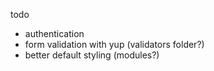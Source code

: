 todo

- authentication
- form validation with yup (validators folder?)
- better default styling (modules?)
